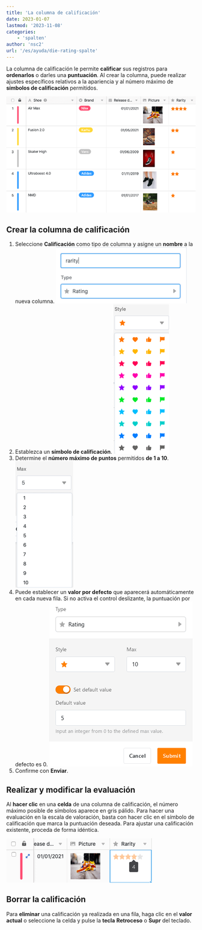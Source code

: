 ```yaml
---
title: 'La columna de calificación'
date: 2023-01-07
lastmod: '2023-11-08'
categories:
    - 'spalten'
author: 'nsc2'
url: '/es/ayuda/die-rating-spalte'
---
```


La columna de calificación le permite **calificar** sus registros para **ordenarlos** o darles una **puntuación**. Al crear la columna, puede realizar ajustes específicos relativos a la apariencia y al número máximo de **símbolos de calificación** permitidos.

![Ejemplo de tabla con una escala de valoración](images/example-table-rating-skala-1.png)

## Crear la columna de calificación

1. Seleccione **Calificación** como tipo de columna y asigne un **nombre** a la nueva columna.
![Asigne un nombre a la columna de calificación.](images/benennen.png)
2. Establezca un **símbolo de calificación**.
![Determinación de un símbolo de calificación](images/style.png)
3. Determine el **número máximo de puntos** permitidos **de 1 a 10**.
![Determinar la potencia máxima admisible](images/maximale-bewertung.png)
4. Puede establecer un **valor por defecto** que aparecerá automáticamente en cada nueva fila. Si no activa el control deslizante, la puntuación por defecto es 0.
![Establecer el valor por defecto en una columna de calificación](images/Set-default-value-in-a-rating-column.png)
5. Confirme con **Enviar**.

## Realizar y modificar la evaluación

Al **hacer clic** en una **celda** de una columna de calificación, el número máximo posible de símbolos aparece en gris pálido. Para hacer una evaluación en la escala de valoración, basta con hacer clic en el símbolo de calificación que marca la puntuación deseada. Para ajustar una calificación existente, proceda de forma idéntica.

![Crear y modificar una calificación](images/set-and-change-a-rating.png)

## Borrar la calificación

Para **eliminar** una calificación ya realizada en una fila, haga clic en el **valor actual** o seleccione la celda y pulse la **tecla** **Retroceso** o **Supr** del teclado.
